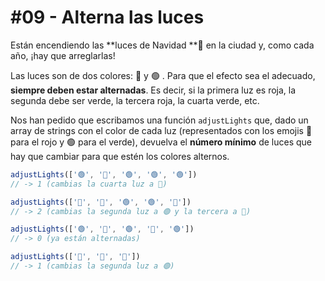 # #09 - Alterna las luces
Están encendiendo las **luces de Navidad **🎄 en la ciudad y, como cada año, ¡hay que arreglarlas!

Las luces son de dos colores: 🔴 y 🟢 . Para que el efecto sea el adecuado, **siempre deben estar alternadas**. Es decir, si la primera luz es roja, la segunda debe ser verde, la tercera roja, la cuarta verde, etc.

Nos han pedido que escribamos una función ``adjustLights`` que, dado un array de strings con el color de cada luz (representados con los emojis 🔴 para el rojo y 🟢 para el verde), devuelva el **número mínimo** de luces que hay que cambiar para que estén los colores alternos.
```javascript
adjustLights(['🟢', '🔴', '🟢', '🟢', '🟢'])
// -> 1 (cambias la cuarta luz a 🔴)

adjustLights(['🔴', '🔴', '🟢', '🟢', '🔴'])
// -> 2 (cambias la segunda luz a 🟢 y la tercera a 🔴)

adjustLights(['🟢', '🔴', '🟢', '🔴', '🟢'])
// -> 0 (ya están alternadas)

adjustLights(['🔴', '🔴', '🔴'])
// -> 1 (cambias la segunda luz a 🟢)
```